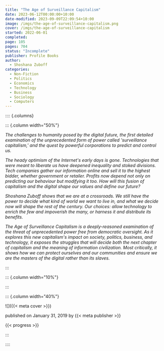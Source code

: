 ```yaml
---
title: "The Age of Surveillance Capitalism"
date: 2023-06-12T00:00:00+10:00
date-modified: 2023-09-09T22:09:54+10:00
image: /imgs/the-age-of-surveillance-capitalism.png
cover: /imgs/the-age-of-surveillance-capitalism
started: 2022-06-01
completed: 
page: 105
pages: 704
status: "Incomplete"
publisher: Profile Books
author:
  - Shoshana Zuboff
categories:
  - Non-Fiction
  - Politics
  - Economics
  - Technology
  - Business
  - Sociology
  - Computers
---
```


:::: {.columns}

::: {.column width="50%"}

_The challenges to humanity posed by the digital future, the first detailed examination of the unprecedented form of power called 'surveillance capitalism,' and the quest by powerful corporations to predict and control us._

_The heady optimism of the Internet's early days is gone. Technologies that were meant to liberate us have deepened inequality and stoked divisions. Tech companies gather our information online and sell it to the highest bidder, whether government or retailer. Profits now depend not only on predicting our behaviour but modifying it too. How will this fusion of capitalism and the digital shape our values and define our future?_

_Shoshana Zuboff shows that we are at a crossroads. We still have the power to decide what kind of world we want to live in, and what we decide now will shape the rest of the century. Our choices: allow technology to enrich the few and impoverish the many, or harness it and distribute its benefits._

_The Age of Surveillance Capitalism is a deeply-reasoned examination of the threat of unprecedented power free from democratic oversight. As it explores this new capitalism's impact on society, politics, business, and technology, it exposes the struggles that will decide both the next chapter of capitalism and the meaning of information civilization. Most critically, it shows how we can protect ourselves and our communities and ensure we are the masters of the digital rather than its slaves._

:::

::: {.column width="10%"}
<!-- empty column to create gap -->
:::

::: {.column width="40%"}

![]({{< meta cover >}})

published on January 31, 2019 by {{< meta publisher >}}

{{< progress >}}

:::

::::
